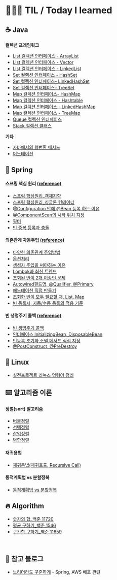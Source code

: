 # 👨🏻‍💻 TIL / Today I learned


## ☕️ Java

**컬렉션 프레임워크**
+ [List<E> 컬렉션 인터페이스 - ArrayList<E>](https://github.com/sungyoungk/TIL/blob/master/Java/List%3CE%3E%20%EC%BB%AC%EB%A0%89%EC%85%98%20%EC%9D%B8%ED%84%B0%ED%8E%98%EC%9D%B4%EC%8A%A4.md)
+ [List<E> 컬렉션 인터페이스 - Vector<E>](https://github.com/sungyoungk/TIL/blob/master/Java/Vector%3CE%3E%EA%B5%AC%ED%98%84%ED%81%B4%EB%9E%98%EC%8A%A4.md)
+ [List<E> 컬렉션 인터페이스 - LinkedList<E>](https://github.com/sungyoungk/TIL/blob/master/Java/LinkedList%3CE%3E%20%EA%B5%AC%ED%98%84%20%ED%81%B4%EB%9E%98%EC%8A%A4.md)
+ [Set<E> 컬렉션 인터페이스 - HashSet<E>](https://github.com/sungyoungk/TIL/blob/master/Java/Set%20%EC%BB%AC%EB%A0%89%EC%85%98%20%EC%9D%B8%ED%84%B0%ED%8E%98%EC%9D%B4%EC%8A%A4%20-%20HashSet.md)
+ [Set<E> 컬렉션 인터페이스- LinkedHashSet](https://github.com/sungyoungk/TIL/blob/master/Java/Set%20%EC%BB%AC%EB%A0%89%EC%85%98%20%EC%9D%B8%ED%84%B0%ED%8E%98%EC%9D%B4%EC%8A%A4%20-%20LinkedHashSet.md)
+ [Set<E> 컬렉션 인터페이스- TreeSet](https://github.com/sungyoungk/TIL/blob/master/Java/Set%20%EC%BB%AC%EB%A0%89%EC%85%98%20%EC%9D%B8%ED%84%B0%ED%8E%98%EC%9D%B4%EC%8A%A4%20-%20TreeSet.md)
+ [Map 컬렉션 인터페이스- HashMap](https://github.com/sungyoungk/TIL/blob/master/Java/Map%3CK%2C%20V%3E%20%EC%BB%AC%EB%A0%89%EC%85%98%20%EC%9D%B8%ED%84%B0%ED%8E%98%EC%9D%B4%EC%8A%A4.md)
+ [Map 컬렉션 인터페이스 - Hashtable](https://github.com/sungyoungk/TIL/blob/master/Spring/Hashtable%3CK%2C%20V%3E.md)
+ [Map 컬렉션 인터페이스 - LinkedHashMap](https://github.com/sungyoungk/TIL/blob/master/Java/Map%20%EC%BB%AC%EB%A0%89%EC%85%98%20%EC%9D%B8%ED%84%B0%ED%8E%98%EC%9D%B4%EC%8A%A4%20-%20LinkedHashMap.md)
+ [Map 컬렉션 인터페이스 - TreeMap](https://github.com/sungyoungk/TIL/blob/master/Java/Map%20%EC%BB%AC%EB%A0%89%EC%85%98%20%EC%9D%B8%ED%84%B0%ED%8E%98%EC%9D%B4%EC%8A%A4%20-%20TreeMap.md)
+ [Queue<E> 컬렉션 인터페이스](https://github.com/sungyoungk/TIL/blob/master/Java/Queue%3CE%3E%20%EC%BB%AC%EB%A0%89%EC%85%98%20%EC%9D%B8%ED%84%B0%ED%8E%98%EC%9D%B4%EC%8A%A4.md)
+ [Stack<E> 컬렉션 클래스](https://github.com/sungyoungk/TIL/blob/master/Java/Stack%3CE%3E%20%EC%BB%AC%EB%A0%89%EC%85%98.md)


**기타**
+ [자바에서의 형변환 메서드](https://github.com/sungyoungk/TIL/blob/master/Java/%EC%9E%90%EB%B0%94%20%ED%98%95%EB%B3%80%ED%99%98%20%EB%A9%94%EC%86%8C%EB%93%9C.md)
+ [어노테이션](https://github.com/sungyoungk/TIL/blob/master/Java/%EC%96%B4%EB%85%B8%ED%85%8C%EC%9D%B4%EC%85%98.md)

## 🌱 Spring
#### 스프링 핵심 원리 [(reference)](https://www.inflearn.com/course/%EC%8A%A4%ED%94%84%EB%A7%81-%ED%95%B5%EC%8B%AC-%EC%9B%90%EB%A6%AC-%EA%B8%B0%EB%B3%B8%ED%8E%B8/dashboard)
+ [스프링 핵심원리_객체지향](https://github.com/sungyoungk/TIL/tree/master/Spring/%E1%84%89%E1%85%B3%E1%84%91%E1%85%B3%E1%84%85%E1%85%B5%E1%86%BC%20%E1%84%92%E1%85%A2%E1%86%A8%E1%84%89%E1%85%B5%E1%86%B7%E1%84%8B%E1%85%AF%E1%86%AB%E1%84%85%E1%85%B5(%E1%84%80%E1%85%A2%E1%86%A8%E1%84%8E%E1%85%A6%E1%84%8C%E1%85%B5%E1%84%92%E1%85%A3%E1%86%BC))    
+ [스프링 핵심원리_싱글톤 컨테이너](https://github.com/sungyoungk/TIL/tree/master/Spring/%E1%84%89%E1%85%B5%E1%86%BC%E1%84%80%E1%85%B3%E1%86%AF%E1%84%90%E1%85%A9%E1%86%AB%20%E1%84%8F%E1%85%A5%E1%86%AB%E1%84%90%E1%85%A6%E1%84%8B%E1%85%B5%E1%84%82%E1%85%A5)
+ [@Configuration 안에 @Bean 등록 하는 이유](https://github.com/sungyoungk/TIL/blob/master/Spring/%40Configuration%EA%B3%BC%20%40bean.md)
+ [@ComponentScan의 시작 위치 지정](https://github.com/sungyoungk/TIL/blob/master/Spring/%40ComponentScan%EC%9D%98%20%ED%83%90%EC%83%89%EC%9C%84%EC%B9%98%EC%99%80%20%EA%B8%B0%EB%B3%B8%20%EC%8A%A4%EC%BA%94%EB%8C%80%EC%83%81.md)
+ [필터](https://github.com/sungyoungk/TIL/blob/master/Spring/%ED%95%84%ED%84%B0.md)
+ [빈 중복 등록과 충돌](https://github.com/sungyoungk/TIL/blob/master/Spring/bean%20%EC%A4%91%EB%B3%B5%20%EB%93%B1%EB%A1%9D%EA%B3%BC%20%EC%B6%A9%EB%8F%8C.md)


#### 의존관계 자동주입 [(reference)](https://www.inflearn.com/course/%EC%8A%A4%ED%94%84%EB%A7%81-%ED%95%B5%EC%8B%AC-%EC%9B%90%EB%A6%AC-%EA%B8%B0%EB%B3%B8%ED%8E%B8/dashboard)
+ [다양한 의존관계 주입방법](https://github.com/sungyoungk/TIL/blob/master/Spring/%EB%8B%A4%EC%96%91%ED%95%9C%20%EC%9D%98%EC%A1%B4%EA%B4%80%EA%B3%84%20%EC%A3%BC%EC%9E%85%20%EB%B0%A9%EB%B2%95.md)
+ [옵션처리](https://github.com/sungyoungk/TIL/blob/master/Spring/%EC%98%B5%EC%85%98%EC%B2%98%EB%A6%AC.md)
+ [생성자 주입을 써야하는 이유](https://github.com/sungyoungk/TIL/blob/master/Spring/%EC%83%9D%EC%84%B1%EC%9E%90%20%EC%A3%BC%EC%9E%85%EC%9D%84%20%EC%8D%A8%EC%95%BC%ED%95%98%EB%8A%94%20%EC%9D%B4%EC%9C%A0.md)
+ [Lombok과 최신 트렌드](https://github.com/sungyoungk/TIL/blob/master/Spring/%EB%A1%AC%EB%B3%B5%EA%B3%BC%20%EC%B5%9C%EC%8B%A0%20%ED%8A%B8%EB%A0%8C%EB%93%9C.md)
+ [조회된 빈이 2개 이상인 문제](https://github.com/sungyoungk/TIL/new/master/Spring)
+ [Autowired필드명, @Qualifier, @Primary](https://github.com/sungyoungk/TIL/blob/master/Spring/Autowired%ED%95%84%EB%93%9C%EB%AA%85%2C%20%40Qualifier%2C%20%40Primary.md)
+ [애노테이션 직접 만들기](https://github.com/sungyoungk/TIL/blob/master/Spring/%EC%95%A0%EB%85%B8%ED%85%8C%EC%9D%B4%EC%85%98%20%EC%A7%81%EC%A0%91%20%EB%A7%8C%EB%93%A4%EA%B8%B0.md)
+ [조회한 빈이 모두 필요할 때, List, Map](https://github.com/sungyoungk/TIL/blob/master/Spring/%EC%A1%B0%ED%9A%8C%ED%95%9C%20%EB%B9%88%EC%9D%B4%20%EB%AA%A8%EB%91%90%20%ED%95%84%EC%9A%94%ED%95%A0%20%EB%95%8C%2C%20List%2C%20Map.md)
+ [빈 등록시, 자동/수동 등록의 적용 기준](https://github.com/sungyoungk/TIL/blob/master/Spring/%EB%B9%88%20%EB%93%B1%EB%A1%9D%EC%8B%9C%20%EC%9E%90%EB%8F%99,%20%EC%88%98%EB%8F%99%EC%9D%98%20%EC%98%AC%EB%B0%94%EB%A5%B8%20%EC%8B%A4%EB%AC%B4%20%EC%9A%B4%EC%98%81%20%EA%B8%B0%EC%A4%80.md)

#### 빈 생명주기 콜백 [(reference)](https://www.inflearn.com/course/%EC%8A%A4%ED%94%84%EB%A7%81-%ED%95%B5%EC%8B%AC-%EC%9B%90%EB%A6%AC-%EA%B8%B0%EB%B3%B8%ED%8E%B8/dashboard)
+ [빈 생명주기 콜백](https://github.com/sungyoungk/TIL/blob/master/Spring/%EB%B9%88%20%EC%83%9D%EB%AA%85%EC%A3%BC%EA%B8%B0%20%EC%BD%9C%EB%B0%B1.md)
+ [인터페이스 InitializingBean, DisposableBean](https://github.com/sungyoungk/TIL/blob/master/Spring/%EC%9D%B8%ED%84%B0%ED%8E%98%EC%9D%B4%EC%8A%A4%20InitializingBean%2C%20DisposableBean.md)
+ [빈등록 초기화,소멸 메서드 직접 지정](https://github.com/sungyoungk/TIL/blob/master/Spring/%EB%B9%88%20%EB%93%B1%EB%A1%9D%20%EC%B4%88%EA%B8%B0%ED%99%94%2C%20%EC%86%8C%EB%A9%B8%20%EB%A9%94%EC%84%9C%EB%93%9C%20%EC%A7%80%EC%A0%95%ED%95%98%EA%B8%B0.md)
+ [@PostConstruct, @PreDestroy](https://github.com/sungyoungk/TIL/blob/master/Spring/@PostConstruct,%20@PreDestroy.md)



## 🐧 Linux
+ [실전프로젝트 리눅스 명령어 정리](https://github.com/sungyoungk/TIL/blob/master/Linux/%EC%8B%A4%EC%A0%84%ED%94%84%EB%A1%9C%EC%A0%9D%ED%8A%B8%20%EB%A6%AC%EB%88%85%EC%8A%A4%20%EB%AA%85%EB%A0%B9%EC%96%B4%20%EC%A0%95%EB%A6%AC.md)

## ⌨️ 알고리즘 이론
  #### 정렬(sort) 알고리즘
+ [버블정렬](https://github.com/sungyoungk/TIL/blob/master/algorithm/%EB%B2%84%EB%B8%94%EC%A0%95%EB%A0%AC.md)
+ [선택정렬](https://github.com/sungyoungk/TIL/blob/master/algorithm/%EC%84%A0%ED%83%9D%EC%A0%95%EB%A0%AC.md)
+ [삽입정렬](https://github.com/sungyoungk/TIL/blob/master/algorithm/%EC%82%BD%EC%9E%85%EC%A0%95%EB%A0%AC.md)
+ [병합정렬](https://github.com/sungyoungk/TIL/blob/master/algorithm/%EB%B3%91%ED%95%A9%EC%A0%95%EB%A0%AC.md)
#### 재귀용법
+ [재귀용법(재귀호출, Recursive Call)](https://github.com/sungyoungk/TIL/blob/master/algorithm/%EC%9E%AC%EA%B7%80%EC%9A%A9%EB%B2%95.md)

#### 동적계획법 vs 분할정복
+ [동적계획법 vs 분할정복](https://github.com/sungyoungk/TIL/blob/master/algorithm/%EB%8F%99%EC%A0%81%EA%B3%84%ED%9A%8D%EB%B2%95%20%26%20%EB%B6%84%ED%95%A0%EC%A0%95%EB%B3%B5.md)

## 🔥 Algorithm
+ [숫자의 합_백준 11720](https://github.com/sungyoungk/TIL/blob/master/algorithm/001%20%EC%88%AB%EC%9E%90%EC%9D%98%ED%95%A9.md)
+ [평균 구하기_백준 1546](https://github.com/sungyoungk/TIL/blob/master/algorithm/002%20%ED%8F%89%EA%B7%A0%20%EA%B5%AC%ED%95%98%EA%B8%B0.md)
+ [구간합 구하기_백준 11659](https://github.com/sungyoungk/TIL/blob/master/algorithm/003%20%EA%B5%AC%EA%B0%84%20%ED%95%A9%20%EA%B5%AC%ED%95%98%EA%B8%B0.md)

<br>

## 👀 참고 블로그
- [느리더라도 꾸준하게](https://steady-coding.tistory.com/) - Spring, AWS 배포 관련
